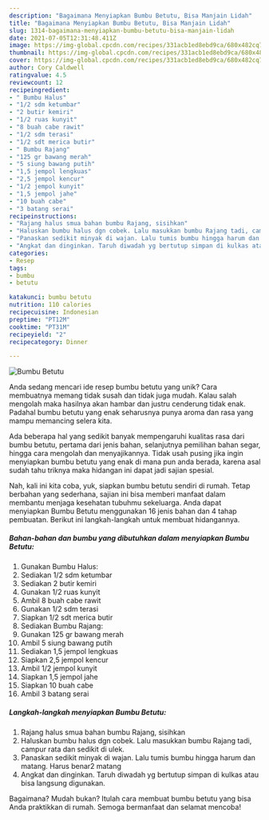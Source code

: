 ```yaml
---
description: "Bagaimana Menyiapkan Bumbu Betutu, Bisa Manjain Lidah"
title: "Bagaimana Menyiapkan Bumbu Betutu, Bisa Manjain Lidah"
slug: 1314-bagaimana-menyiapkan-bumbu-betutu-bisa-manjain-lidah
date: 2021-07-05T12:31:48.411Z
image: https://img-global.cpcdn.com/recipes/331acb1ed8ebd9ca/680x482cq70/bumbu-betutu-foto-resep-utama.jpg
thumbnail: https://img-global.cpcdn.com/recipes/331acb1ed8ebd9ca/680x482cq70/bumbu-betutu-foto-resep-utama.jpg
cover: https://img-global.cpcdn.com/recipes/331acb1ed8ebd9ca/680x482cq70/bumbu-betutu-foto-resep-utama.jpg
author: Cory Caldwell
ratingvalue: 4.5
reviewcount: 12
recipeingredient:
- " Bumbu Halus"
- "1/2 sdm ketumbar"
- "2 butir kemiri"
- "1/2 ruas kunyit"
- "8 buah cabe rawit"
- "1/2 sdm terasi"
- "1/2 sdt merica butir"
- " Bumbu Rajang"
- "125 gr bawang merah"
- "5 siung bawang putih"
- "1,5 jempol lengkuas"
- "2,5 jempol kencur"
- "1/2 jempol kunyit"
- "1,5 jempol jahe"
- "10 buah cabe"
- "3 batang serai"
recipeinstructions:
- "Rajang halus smua bahan bumbu Rajang, sisihkan"
- "Haluskan bumbu halus dgn cobek. Lalu masukkan bumbu Rajang tadi, campur rata dan sedikit di ulek."
- "Panaskan sedikit minyak di wajan. Lalu tumis bumbu hingga harum dan matang. Harus benar2 matang"
- "Angkat dan dinginkan. Taruh diwadah yg bertutup simpan di kulkas atau bisa langsung digunakan."
categories:
- Resep
tags:
- bumbu
- betutu

katakunci: bumbu betutu 
nutrition: 110 calories
recipecuisine: Indonesian
preptime: "PT12M"
cooktime: "PT31M"
recipeyield: "2"
recipecategory: Dinner

---
```



![Bumbu Betutu](https://img-global.cpcdn.com/recipes/331acb1ed8ebd9ca/680x482cq70/bumbu-betutu-foto-resep-utama.jpg)

Anda sedang mencari ide resep bumbu betutu yang unik? Cara membuatnya memang tidak susah dan tidak juga mudah. Kalau salah mengolah maka hasilnya akan hambar dan justru cenderung tidak enak. Padahal bumbu betutu yang enak seharusnya punya aroma dan rasa yang mampu memancing selera kita.

Ada beberapa hal yang sedikit banyak mempengaruhi kualitas rasa dari bumbu betutu, pertama dari jenis bahan, selanjutnya pemilihan bahan segar, hingga cara mengolah dan menyajikannya. Tidak usah pusing jika ingin menyiapkan bumbu betutu yang enak di mana pun anda berada, karena asal sudah tahu triknya maka hidangan ini dapat jadi sajian spesial.




Nah, kali ini kita coba, yuk, siapkan bumbu betutu sendiri di rumah. Tetap berbahan yang sederhana, sajian ini bisa memberi manfaat dalam membantu menjaga kesehatan tubuhmu sekeluarga. Anda dapat menyiapkan Bumbu Betutu menggunakan 16 jenis bahan dan 4 tahap pembuatan. Berikut ini langkah-langkah untuk membuat hidangannya.

<!--inarticleads1-->

##### Bahan-bahan dan bumbu yang dibutuhkan dalam menyiapkan Bumbu Betutu:

1. Gunakan  Bumbu Halus:
1. Sediakan 1/2 sdm ketumbar
1. Sediakan 2 butir kemiri
1. Gunakan 1/2 ruas kunyit
1. Ambil 8 buah cabe rawit
1. Gunakan 1/2 sdm terasi
1. Siapkan 1/2 sdt merica butir
1. Sediakan  Bumbu Rajang:
1. Gunakan 125 gr bawang merah
1. Ambil 5 siung bawang putih
1. Sediakan 1,5 jempol lengkuas
1. Siapkan 2,5 jempol kencur
1. Ambil 1/2 jempol kunyit
1. Siapkan 1,5 jempol jahe
1. Siapkan 10 buah cabe
1. Ambil 3 batang serai




<!--inarticleads2-->

##### Langkah-langkah menyiapkan Bumbu Betutu:

1. Rajang halus smua bahan bumbu Rajang, sisihkan
1. Haluskan bumbu halus dgn cobek. Lalu masukkan bumbu Rajang tadi, campur rata dan sedikit di ulek.
1. Panaskan sedikit minyak di wajan. Lalu tumis bumbu hingga harum dan matang. Harus benar2 matang
1. Angkat dan dinginkan. Taruh diwadah yg bertutup simpan di kulkas atau bisa langsung digunakan.




Bagaimana? Mudah bukan? Itulah cara membuat bumbu betutu yang bisa Anda praktikkan di rumah. Semoga bermanfaat dan selamat mencoba!
